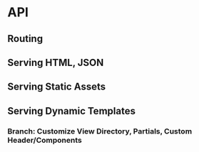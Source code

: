 # API

## Routing

## Serving HTML, JSON

## Serving Static Assets

## Serving Dynamic Templates

### Branch: Customize View Directory, Partials, Custom Header/Components
